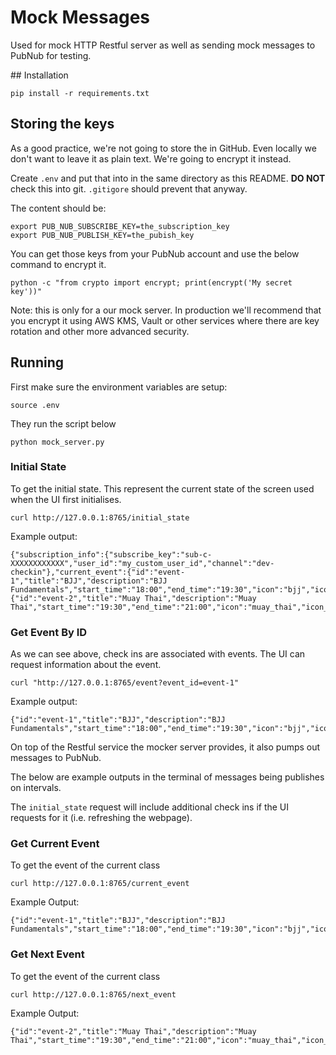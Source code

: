 # Mock Messages

Used for mock HTTP Restful server as well as sending mock messages to PubNub for testing.

## Installation

```
pip install -r requirements.txt
```

## Storing the keys

As a good practice, we're not going to store the in GitHub.
Even locally we don't want to leave it as plain text.
We're going to encrypt it instead.

Create ``.env`` and put that into in the same directory as this README.
**DO NOT** check this into git. ``.gitigore`` should prevent that anyway.

The content should be:

```
export PUB_NUB_SUBSCRIBE_KEY=the_subscription_key
export PUB_NUB_PUBLISH_KEY=the_pubish_key
```

You can get those keys from your PubNub account and use the below command to encrypt it.

```
python -c "from crypto import encrypt; print(encrypt('My secret key'))"
```

Note: this is only for a our mock server. In production we'll recommend that you encrypt it using AWS KMS,
Vault or other services where there are key rotation and other more advanced security.


## Running

First make sure the environment variables are setup:

```
source .env
```

They run the script below

```
python mock_server.py
```

### Initial State

To get the initial state. This represent the current state of the screen used when the UI first initialises. 

```
curl http://127.0.0.1:8765/initial_state 
```

Example output: 

```
{"subscription_info":{"subscribe_key":"sub-c-XXXXXXXXXXXX","user_id":"my_custom_user_id","channel":"dev-checkin"},"current_event":{"id":"event-1","title":"BJJ","description":"BJJ Fundamentals","start_time":"18:00","end_time":"19:30","icon":"bjj","icon_type":"internal"},"next_event":{"id":"event-2","title":"Muay Thai","description":"Muay Thai","start_time":"19:30","end_time":"21:00","icon":"muay_thai","icon_type":"inter...}
```

### Get Event By ID

As we can see above, check ins are associated with events. The UI can request information about the event.

```
curl "http://127.0.0.1:8765/event?event_id=event-1"
```

Example output:

```
{"id":"event-1","title":"BJJ","description":"BJJ Fundamentals","start_time":"18:00","end_time":"19:30","icon":"bjj","icon_type":"internal"} 
```

On top of the Restful service the mocker server provides, it also pumps out messages to PubNub.

The below are example outputs in the terminal of messages being publishes on intervals.

The ``initial_state`` request will include additional check ins if the UI requests for it
(i.e. refreshing the webpage).


### Get Current Event

To get the event of the current class

```
curl http://127.0.0.1:8765/current_event
```

Example Output:

```
{"id":"event-1","title":"BJJ","description":"BJJ Fundamentals","start_time":"18:00","end_time":"19:30","icon":"bjj","icon_type":"internal"} 
```

### Get Next Event

To get the event of the current class

```
curl http://127.0.0.1:8765/next_event
```

Example Output:

```
{"id":"event-2","title":"Muay Thai","description":"Muay Thai","start_time":"19:30","end_time":"21:00","icon":"muay_thai","icon_type":"internal"} 
```
